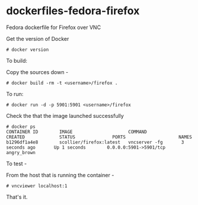 dockerfiles-fedora-firefox
==========================

Fedora dockerfile for Firefox over VNC

Get the version of Docker

```
# docker version
```

To build:

Copy the sources down -

```
# docker build -rm -t <username>/firefox .
```

To run:

```
# docker run -d -p 5901:5901 <username>/firefox
```

Check the that the image launched successfully

```
# docker ps
CONTAINER ID        IMAGE                     COMMAND             CREATED             STATUS              PORTS                    NAMES
b1296df1a4e8        scollier/firefox:latest   vncserver -fg       3 seconds ago       Up 1 seconds        0.0.0.0:5901->5901/tcp   angry_brown         
```

To test -

From the host that is running the container -

```
# vncviewer localhost:1
```

That's it.
